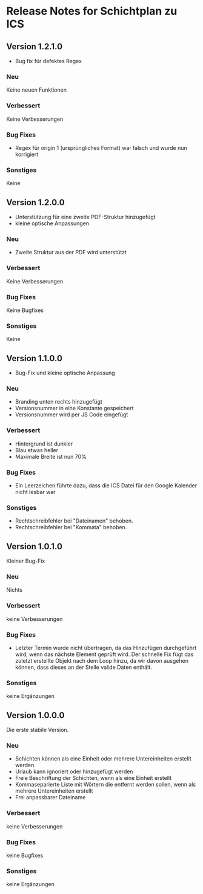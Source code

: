 # Release Notes for Schichtplan zu ICS

## Version 1.2.1.0

- Bug fix für defektes Regex

### Neu

Keine neuen Funktionen

### Verbessert

Keine Verbesserungen

### Bug Fixes

- Regex für origin 1 (ursprüngliches Format) war falsch und wurde nun korrigiert

### Sonstiges

Keine

## Version 1.2.0.0

- Unterstützung für eine zweite PDF-Struktur hinzugefügt
- kleine optische Anpassungen

### Neu

- Zweite Struktur aus der PDF wird unterstützt

### Verbessert

Keine Verbesserungen

### Bug Fixes

Keine Bugfixes

### Sonstiges

Keine

## Version 1.1.0.0

- Bug-Fix und kleine optische Anpassung

### Neu

- Branding unten rechts hinzugefügt
- Versionsnummer in eine Konstante gespeichert
- Versionsnummer wird per JS Code eingefügt

### Verbessert

- Hintergrund ist dunkler
- Blau etwas heller
- Maximale Breite ist nun 70%

### Bug Fixes

- Ein Leerzeichen führte dazu, dass die ICS Datei für den Google Kalender nicht lesbar war

### Sonstiges

- Rechtschreibfehler bei "Dateinamen" behoben.
- Rechtschreibfehler bei "Kommata" behoben.

## Version 1.0.1.0

Kleiner Bug-Fix

### Neu

Nichts

### Verbessert

keine Verbesserungen

### Bug Fixes

- Letzter Termin wurde nicht übertragen, da das Hinzufügen durchgeführt wird, wenn das nächste Element geprüft wird. Der schnelle Fix fügt das zuletzt erstellte Objekt nach dem Loop hinzu, da wir davon ausgehen können, dass dieses an der Stelle valide Daten enthält.

### Sonstiges

keine Ergänzungen

## Version 1.0.0.0

Die erste stabile Version.

### Neu

- Schichten können als eine Einheit oder mehrere Untereinheiten erstellt werden
- Urlaub kann ignoriert oder hinzugefügt werden
- Freie Beschriftung der Schichten, wenn als eine Einheit erstellt
- Kommaseparierte Liste mit Wörtern die entfernt werden sollen, wenn als mehrere Untereinheiten erstellt
- Frei anpassbarer Dateiname

### Verbessert

keine Verbesserungen

### Bug Fixes

keine Bugfixes

### Sonstiges

keine Ergänzungen
